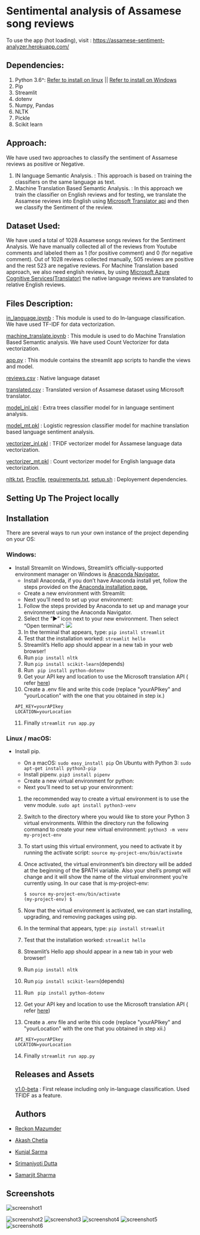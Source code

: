 # Sentimental analysis of Assamese song reviews
To use the app (hot loading), visit : https://assamese-sentiment-analyzer.herokuapp.com/

## Dependencies:

1. Python 3.6^: [Refer to install on linux](https://docs.python.org/3/using/unix.html) || [Refer to install on Windows](https://docs.python.org/3/using/windows.html)
2. Pip
3. Streamlit
4. dotenv
5. Numpy, Pandas
6. NLTK
7. Pickle
8. Scikit learn

## Approach:

We have used two approaches to classify the sentiment of Assamese reviews as positive or Negative.

1. IN language Semantic Analysis. : This approach is based on training the classifiers on the same language as text.
2. Machine Translation Based Semantic Analysis. : In this approach we train the classifier on English reviews and for testing, we translate the Assamese reviews into English using [Microsoft Translator api](https://docs.microsoft.com/en-us/azure/cognitive-services/translator/quickstart-translator?tabs=python#translate-text) and then we classify the Sentiment of the review.

## Dataset Used:

We have used a total of 1028 Assamese songs reviews for the Sentiment Analysis. We have manually collected all of the reviews from Youtube comments and labeled them as 1 (for positive comment) and 0 (for negative comment). Out of 1028 reviews collected manually, 505 reviews are positive and the rest 523 are negative reviews. For Machine Translation based approach, we also need english reviews, by using [Microsoft Azure Cognitive Services(Translator)](https://docs.microsoft.com/en-us/azure/cognitive-services/translator/quickstart-translator?tabs=python#translate-text) the native language reviews are translated to relative English reviews.

## Files Description:

[in_language.ipynb](https://github.com/Reckon77/sentimental_analysis_on_assamese_reviews/blob/main/in_language.ipynb) : This module is used to do In-language classification. We have used TF-IDF for data vectorization.

[machine_translate.ipynb](https://github.com/Reckon77/sentimental_analysis_on_assamese_reviews/blob/main/machine_translate.ipynb) : This module is used to do Machine Translation Based Semantic analysis. We have used Count Vectorizer for data vectorization.

[app.py](https://github.com/Reckon77/sentimental_analysis_on_assamese_reviews/blob/main/app.py) : This module contains the streamlit app scripts to handle the views and model.

[reviews.csv](https://github.com/Reckon77/sentimental_analysis_on_assamese_reviews/blob/main/reviews.csv) : Native language dataset

[translated.csv](https://github.com/Reckon77/sentimental_analysis_on_assamese_reviews/blob/main/translated.csv) : Translated version of Assamese dataset using Microsoft translator.

[model_inl.pkl](https://github.com/Reckon77/sentimental_analysis_on_assamese_reviews/blob/main/model_inl.pkl) : Extra trees classifier model for in language sentiment analysis.

[model_mt.pkl](https://github.com/Reckon77/sentimental_analysis_on_assamese_reviews/blob/main/model_mt.pkl) : Logistic regression classifier model for machine translation based language sentiment analysis.

[vectorizer_inl.pkl](https://github.com/Reckon77/sentimental_analysis_on_assamese_reviews/blob/main/vectorizer_inl.pkl) : TFIDF vectorizer model for Assamese language data vectorization.

[vectorizer_mt.pkl](https://github.com/Reckon77/sentimental_analysis_on_assamese_reviews/blob/main/vectorizer_mt.pkl) : Count vectorizer model for English language data vectorization.

[nltk.txt](https://github.com/Reckon77/sentimental_analysis_on_assamese_reviews/blob/main/nltk.txt), [Procfile](https://github.com/Reckon77/sentimental_analysis_on_assamese_reviews/blob/main/Procfile), [requirements.txt](https://github.com/Reckon77/sentimental_analysis_on_assamese_reviews/blob/main/requirements.txt), [setup.sh](https://github.com/Reckon77/sentimental_analysis_on_assamese_reviews/blob/main/setup.sh) : Deployement dependencies.

## Setting Up The Project locally

## Installation

There are several ways to run your own instance of the project depending on your OS:

### Windows:

- Install Streamlit on Windows, Streamlit’s officially-supported environment manager on Windows is [Anaconda Navigator.](https://docs.anaconda.com/anaconda/navigator/)
  - Install Anaconda, if you don’t have Anaconda install yet, follow the steps provided on the [Anaconda installation page.](https://docs.anaconda.com/anaconda/install/windows/)
  - Create a new environment with Streamlit:
  - Next you’ll need to set up your environment:
  1.  Follow the steps provided by Anaconda to set up and manage your environment using the Anaconda Navigator.
  2.  Select the “▶” icon next to your new environment. Then select “Open terminal”:
      ![](https://i.stack.imgur.com/EiiFc.png)
  3.  In the terminal that appears, type:
      `pip install streamlit`
  4.  Test that the installation worked:
      `streamlit hello`
  5.  Streamlit’s Hello app should appear in a new tab in your web browser!
  6.  Run `pip install nltk`
  7.  Run `pip install scikit-learn`(depends)
  8.  Run ` pip install python-dotenv`
  9.  Get your API key and location to use the Microsoft translation API ( refer [here](https://azure.microsoft.com/en-in/services/cognitive-services/translator/))
  10. Create a .env file and write this code (replace "yourAPIkey" and "yourLocation" with the one that you obtained in step ix.)
  ```
  API_KEY=yourAPIkey
  LOCATION=yourLocation
  ```
  11. Finally `streamlit run app.py`

### Linux / macOS:

- Install pip.

  - On a macOS: `sudo easy_install pip` On Ubuntu with Python 3: `sudo apt-get install python3-pip`
  - Install pipenv. `pip3 install pipenv`
  - Create a new virtual environment for python:
  - Next you’ll need to set up your environment:

  1.  the recommended way to create a virtual environment is to use the venv module.
      `sudo apt install python3-venv`
  2.  Switch to the directory where you would like to store your Python 3 virtual environments. Within the directory run the following command to create your new virtual environment: `python3 -m venv my-project-env`
  3.  To start using this virtual environment, you need to activate it by running the activate script: `source my-project-env/bin/activate`
  4.  Once activated, the virtual environment’s bin directory will be added at the beginning of the $PATH variable. Also your shell’s prompt will change and it will show the name of the virtual environment you’re currently using. In our case that is my-project-env:

      ```
      $ source my-project-env/bin/activate
      (my-project-env) $

      ```

  5.  Now that the virtual environment is activated, we can start installing, upgrading, and removing packages using pip.
  6.  In the terminal that appears, type:
      `pip install streamlit`
  7.  Test that the installation worked:
      `streamlit hello`
  8.  Streamlit’s Hello app should appear in a new tab in your web browser!
  9.  Run `pip install nltk`
  10. Run `pip install scikit-learn`(depends)
  11. Run ` pip install python-dotenv`
  12. Get your API key and location to use the Microsoft translation API ( refer [here](https://azure.microsoft.com/en-in/services/cognitive-services/translator/))
  13. Create a .env file and write this code (replace "yourAPIkey" and "yourLocation" with the one that you obtained in step xii.)

  ```
  API_KEY=yourAPIkey
  LOCATION=yourLocation
  ```

  14. Finally `streamlit run app.py`

  ## Releases and Assets

  [ v1.0-beta](https://github.com/Reckon77/sentimental_analysis_on_assamese_reviews/releases/tag/v1.0-beta) : First release including only in-language classification. Used TFIDF as a feature.
  ## Authors

- [Reckon Mazumder](https://github.com/Reckon77)
- [Akash Chetia](https://github.com/AkashChetia)
- [Kunjal Sarma](https://github.com/KunjalSarma)
- [Srimanjyoti Dutta](https://github.com/plaussify)
- [Samarjit Sharma](https://github.com/UntrainedAnimal)

 
## Screenshots

![screenshot1](https://user-images.githubusercontent.com/62415937/127906429-ba83d649-1cc2-47d1-b73c-7af11788e195.jpeg
)

![screenshot2](https://user-images.githubusercontent.com/62415937/127906434-1aa3d6fc-68a8-4c33-8461-3c6b299d3023.jpeg)
![screenshot3](https://user-images.githubusercontent.com/62415937/127906435-53cb75fc-bf75-445c-838c-a907fbe6739a.jpeg)
![screenshot4](https://user-images.githubusercontent.com/62415937/127906437-28041879-f6b2-4ac1-b826-ab1f9c6e670d.jpeg)
![screenshot5](https://user-images.githubusercontent.com/62415937/127906439-1159a641-fc4e-417d-accf-8594788d2091.jpeg)
![screenshot6](https://user-images.githubusercontent.com/62415937/127906442-01f05539-2ff8-4720-9906-39e97df5321d.jpeg)

